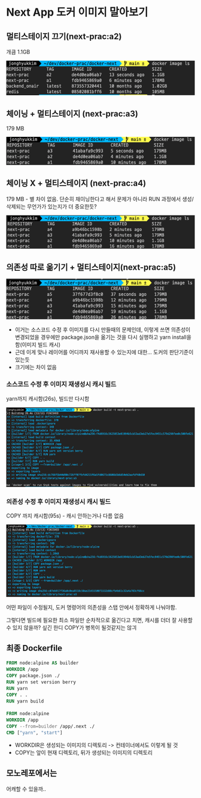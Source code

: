 # Next App 도커 이미지 말아보기

## 멀티스테이지 끄기(next-prac:a2)

개큼 1.1GB

![d2](./images/image3.png)

## 체이닝 + 멀티스테이지 (next-prac:a3)

179 MB

![d2](./images/image4.png)

## 체이닝 X + 멀티스테이지 (next-prac:a4)

179 MB - 별 차이 없음. 단순히 채이닝한다고 해서 문제가 아니라 RUN 과정에서 생성/삭제되는 무언가가 있는지가 더 중요한듯?

![d](./images/image5.png)

## 의존성 따로 옮기기 + 멀티스테이지(next-prac:a5)

![d](./images/image6.png)

- 이거는 소스코드 수정 후 이미지를 다시 만들때의 문제인데, 이렇게 쓰면 의존성이 변경되었을 경우에만 package.json을 옮기는 것을 다시 실행하고 yarn install을 함(이미지 빌드 캐시)
- 근데 이게 맞나 레이어를 어디까지 재사용할 수 있는지에 대한... 도커의 판단기준이 있는듯
- 크기에는 차이 없음

### 소스코드 수정 후 이미지 재생성시 캐시 빌드

yarn까지 캐시함(26s), 빌드만 다시함

![d](./images/image7.png)

### 의존성 수정 후 이미지 재생성시 캐시 빌드

COPY 까지 캐시함(95s) - 캐시 안하는거나 다름 없음

![d](./images/image8.png)

어떤 파일이 수정될지, 도커 명령어의 의존성을 스탭 안에서 정확하게 나눠야함.

그렇다면 빌드에 필요한 최소 파일만 순차적으로 옮긴다고 치면, 캐시를 더더 잘 사용할 수 있지 않을까? 싶긴 한디 COPY가 병목이 될것같지는 않긔

## 최종 Dockerfile

```dockerfile
FROM node:alpine AS builder
WORKDIR /app
COPY package.json ./
RUN yarn set version berry
RUN yarn
COPY . .
RUN yarn build

FROM node:alpine
WORKDIR /app
COPY --from=builder /app/.next ./
CMD ["yarn", "start"]
```

- WORKDIR은 생성되는 이미지의 디렉토리 -> 컨테이너에서도 이렇게 될 것
- COPY는 앞이 현재 디렉토리, 뒤가 생성되는 이미지의 디렉토리

## 모노레포에서는

어캐할 수 있을까..
